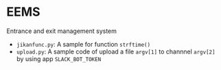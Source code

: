 # EEMS
Entrance and exit management system

- `jikanfunc.py`: A sample for function `strftime()`
- `upload.py`: A sample code of upload a file `argv[1]` to channnel `argv[2]` by using app `SLACK_BOT_TOKEN`
